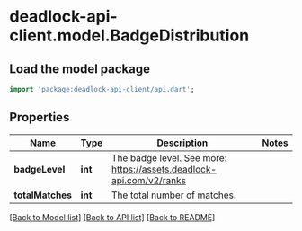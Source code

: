 # deadlock-api-client.model.BadgeDistribution

## Load the model package
```dart
import 'package:deadlock-api-client/api.dart';
```

## Properties
Name | Type | Description | Notes
------------ | ------------- | ------------- | -------------
**badgeLevel** | **int** | The badge level. See more: <https://assets.deadlock-api.com/v2/ranks> | 
**totalMatches** | **int** | The total number of matches. | 

[[Back to Model list]](../README.md#documentation-for-models) [[Back to API list]](../README.md#documentation-for-api-endpoints) [[Back to README]](../README.md)


